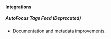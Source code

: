 
#### Integrations

##### AutoFocus Tags Feed (Deprecated)

- Documentation and metadata improvements.
